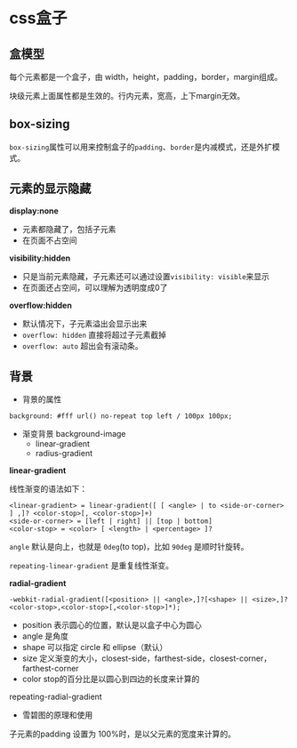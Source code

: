 # css盒子

## 盒模型

每个元素都是一个盒子，由 width，height，padding，border，margin组成。

块级元素上面属性都是生效的。行内元素，宽高，上下margin无效。

## box-sizing

`box-sizing`属性可以用来控制盒子的`padding`、`border`是内减模式，还是外扩模式。

## 元素的显示隐藏

**display:none**
- 元素都隐藏了，包括子元素
- 在页面不占空间
 
**visibility:hidden**
- 只是当前元素隐藏，子元素还可以通过设置`visibility: visible`来显示
- 在页面还占空间，可以理解为透明度成0了

**overflow:hidden**
- 默认情况下，子元素溢出会显示出来
- `overflow: hidden` 直接将超过子元素截掉
- `overflow: auto` 超出会有滚动条。

## 背景

- 背景的属性

```
background: #fff url() no-repeat top left / 100px 100px;
```
- 渐变背景  background-image
    - linear-gradient
    - radius-gradient
    
**linear-gradient**

线性渐变的语法如下：

```
<linear-gradient> = linear-gradient([ [ <angle> | to <side-or-corner> ] ,]? <color-stop>[, <color-stop>]+)
<side-or-corner> = [left | right] || [top | bottom]
<color-stop> = <color> [ <length> | <percentage> ]?
```

`angle` 默认是向上，也就是 `0deg`(to top)，比如 `90deg` 是顺时针旋转。

`repeating-linear-gradient` 是重复线性渐变。

**radial-gradient**

```
-webkit-radial-gradient([<position> || <angle>,]?[<shape> || <size>,]?<color-stop>,<color-stop>[,<color-stop>]*);
```

- position 表示圆心的位置，默认是以盒子中心为圆心
- angle 是角度
- shape 可以指定 circle 和 ellipse（默认）
- size 定义渐变的大小，closest-side，farthest-side，closest-corner，farthest-corner
- color stop的百分比是以圆心到四边的长度来计算的

repeating-radial-gradient

- 雪碧图的原理和使用


子元素的padding 设置为 100%时，是以父元素的宽度来计算的。
